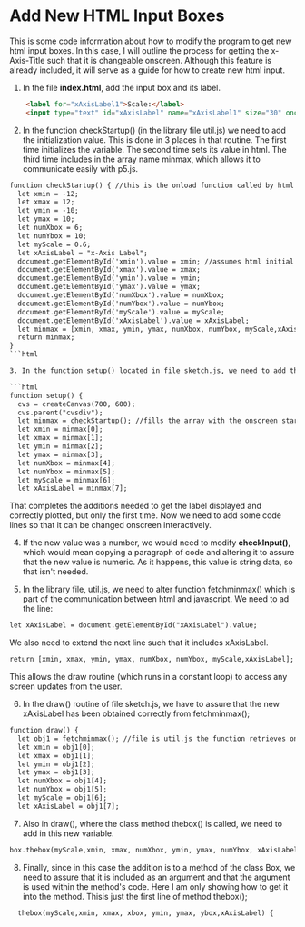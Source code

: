 # Add New HTML Input Boxes  

This is some code information about how to modify the program to get new html input boxes. In this case, I will outline the process for getting the x-Axis-Title such that it is changeable onscreen.  Although this feature is already included, it will serve as a guide for how to create new html input.  

1. In the file **index.html**, add the input box and its label.  

```html
    <label for="xAxisLabel1">Scale:</label>
    <input type="text" id="xAxisLabel" name="xAxisLabel1" size="30" onchange="checkInput('xAxisLabel')">
```

2. In the function checkStartup() (in the library file util.js) we need to add the initialization value.  This is done in 3 places in that routine. The first time initializes the variable. The second time sets its value in html.  The third time includes in the array name minmax, which allows it to communicate easily with p5.js.

```html
function checkStartup() { //this is the onload function called by html
  let xmin = -12;
  let xmax = 12;
  let ymin = -10;
  let ymax = 10;
  let numXbox = 6;
  let numYbox = 10;
  let myScale = 0.6;
  let xAxisLabel = "x-Axis Label";
  document.getElementById('xmin').value = xmin; //assumes html initial values are the correct type.
  document.getElementById('xmax').value = xmax;
  document.getElementById('ymin').value = ymin;
  document.getElementById('ymax').value = ymax;
  document.getElementById('numXbox').value = numXbox;
  document.getElementById('numYbox').value = numYbox;
  document.getElementById('myScale').value = myScale;
  document.getElementById('xAxisLabel').value = xAxisLabel;
  let minmax = [xmin, xmax, ymin, ymax, numXbox, numYbox, myScale,xAxisLabel];
  return minmax;
}
```html

3. In the function setup() located in file sketch.js, we need to add the xAxisLabel line which closes the loop for p5.js communicating with html. I have shown the first few lines of setup, including the one that we have added to initialize xAxisLabel.

```html
function setup() {
  cvs = createCanvas(700, 600);
  cvs.parent("cvsdiv");
  let minmax = checkStartup(); //fills the array with the onscreen startup values. Do not call this routine except from setup();
  let xmin = minmax[0];
  let xmax = minmax[1];
  let ymin = minmax[2];
  let ymax = minmax[3];
  let numXbox = minmax[4];
  let numYbox = minmax[5];
  let myScale = minmax[6];
  let xAxisLabel = minmax[7];
  ```
That completes the additions needed to get the label displayed and correctly plotted, but only the first time.  Now we need to add some code lines so that it can be changed onscreen interactively.

4. If the new value was a number, we would need to modify **checkInput()**, which would mean copying a paragraph of code and altering it to assure that the new value is numeric.  As it happens, this value is string data, so that isn't needed.

5. In the library file, util.js, we need to alter function fetchminmax() which is part of the communication between html and javascript.  We need to ad the line:
```html
let xAxisLabel = document.getElementById("xAxisLabel").value;
```

We also need to extend the next line such that it includes xAxisLabel.
```html
return [xmin, xmax, ymin, ymax, numXbox, numYbox, myScale,xAxisLabel];
```
This allows the draw routine (which runs in a constant loop) to access any screen updates from the user.

6. In the draw() routine of file sketch.js, we have to assure that the new xAxisLabel has been obtained correctly from fetchminmax();

```html
function draw() {
  let obj1 = fetchminmax(); //file is util.js the function retrieves onscreen settings
  let xmin = obj1[0];
  let xmax = obj1[1];
  let ymin = obj1[2];
  let ymax = obj1[3];
  let numXbox = obj1[4];
  let numYbox = obj1[5];
  let myScale = obj1[6];
  let xAxisLabel = obj1[7];
  ```
  7. Also in draw(), where the class method thebox() is called, we need to add in this new variable.
  ```html
  box.thebox(myScale,xmin, xmax, numXbox, ymin, ymax, numYbox, xAxisLabel);
  ```

  8. Finally, since in this case the addition is to a method of the class Box, we need to assure that it is included as an argument and that the argument is used within the method's code.  Here I am only showing how to get it into the method.  Thisis just the first line of method thebox();

```html
  thebox(myScale,xmin, xmax, xbox, ymin, ymax, ybox,xAxisLabel) {
```
